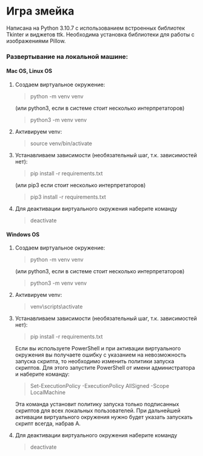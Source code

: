 # Игра змейка
Написана на Python 3.10.7 с использованием встроенных библиотек Tkinter и виджетов ttk.
Необходима установка библиотеки для работы с изображениями Pillow.

### Развертывание на локальной машине:
#### Mac OS, Linux OS
1. Создаем виртуальное окружение:
   >python -m venv venv 

   (или python3, если в системе стоит несколько интерпретаторов)
   >python3 -m venv venv
2. Активируем venv: 
   >source venv/bin/activate
3. Устанавливаем зависимости (необязательный шаг, т.к. зависимостей нет): 
   >pip install -r requirements.txt

   (или pip3 если стоит несколько интерпретаторов)
   >pip3 install -r requirements.txt
4. Для деактивации виртуального окружения наберите команду 
   >deactivate
#### Windows OS
1. Создаем виртуальное окружение: 
   >python -m venv venv 

   (или python3, если в системе стоит несколько интерпретаторов)
   >python3 -m venv venv
2. Активируем venv: 
   >venv\scripts\activate
3. Устанавливаем зависимости (необязательный шаг, т.к. зависимостей нет): 
   >pip install -r requirements.txt
   
    Если вы используете PowerShell и при активации виртуального окружения вы получаете ошибку с указанием на невозможность запуска скрипта,
то необходимо изменить политики запуска скриптов. Для этого запустите PowerShell от имени администратора и
наберите команду: 
   >Set-ExecutionPolicy -ExecutionPolicy AllSigned -Scope LocalMachine 

   Эта команда установит политику запуска только подписанных скриптов для всех локальных пользователей. При дальнейшей активации
виртуального окружения нужно будет указать запускать скрипт всегда, набрав А.
4. Для деактивации виртуального окружения наберите команду 
   >deactivate